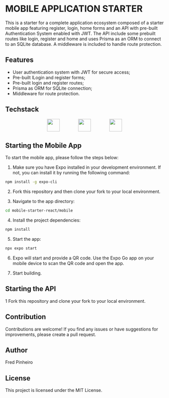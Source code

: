 # MOBILE APPLICATION STARTER

This is a starter for a complete application ecosystem composed of a starter mobile app featuring register, login, home forms and an API with pre-built Authentication System enabled with JWT. The API include some prebuilt routes like login, register and home and uses Prisma as an ORM to connect to an SQLite database. A middleware is included to handle route protection.

## Features
- User authentication system with JWT for secure access;
- Pre-built lLogin and register forms;
- Pre-built login and register routes;
- Prisma as ORM for SQLite connection;
- Middleware for route protection.

## Techstack
</div>
<div align="center">
    <img height="40" src="https://cdn.jsdelivr.net/gh/devicons/devicon/icons/react/react-original.svg">
    &nbsp;&nbsp;&nbsp;&nbsp;&nbsp;&nbsp;&nbsp;&nbsp;&nbsp;&nbsp;&nbsp;&nbsp;&nbsp;
    <img height="40" src="https://cdn.jsdelivr.net/gh/devicons/devicon/icons/numpy/numpy-original.svg">
    &nbsp;&nbsp;&nbsp;&nbsp;&nbsp;&nbsp;&nbsp;&nbsp;&nbsp;&nbsp;&nbsp;&nbsp;&nbsp;
    <img height="40" src="https://cdn.jsdelivr.net/gh/devicons/devicon/icons/git/git-original.svg">
</div>

## Starting the Mobile App

To start the mobile app, please follow the steps below:

1. Make sure you have Expo installed in your development environment. If not, you can install it by running the following command:

```bash
npm install -g expo-cli
```

2. Fork this repository and then clone your fork to your local environment.

3. Navigate to the app directory:
```bash
cd mobile-starter-react/mobile
```
4. Install the project dependencies:
```bash
npm install
```
5. Start the app:
```bash
npx expo start
```
6. Expo will start and provide a QR code. Use the Expo Go app on your mobile device to scan the QR code and open the app.

6. Start building.

## Starting the API

1 Fork this repository and clone your fork to your local environment.

## Contribution

Contributions are welcome! If you find any issues or have suggestions for improvements, please create a pull request.

## Author

Fred Pinheiro

## License

This project is licensed under the MIT License.
